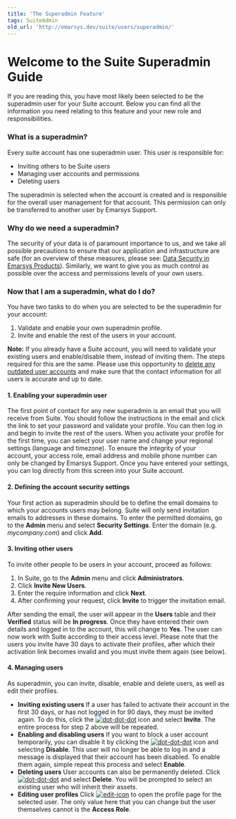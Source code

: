 ```yaml
---
title: 'The Superadmin Feature'
tags: SuiteAdmin
old_url: 'http://emarsys.dev/suite/users/superadmin/'
---
```


Welcome to the Suite Superadmin Guide
=====================================

 If you are reading this, you have most likely been selected to be the superadmin user for your Suite account. Below you can find all the information you need relating to this feature and your new role and responsibilities.

### What is a superadmin?

 Every suite account has one superadmin user. This user is responsible for:

- Inviting others to be Suite users
- Managing user accounts and permissions
- Deleting users

 The superadmin is selected when the account is created and is responsible for the overall user management for that account. This permission can only be transferred to another user by Emarsys Support.

### Why do we need a superadmin?

 The security of your data is of paramount importance to us, and we take all possible precautions to ensure that our application and infrastructure are safe (for an overview of these measures, please see: [Data Security in Emarsys Products](/Resources/data-security.md "Data Security in Emarsys Products")). Similarly, we want to give you as much control as possible over the access and permissions levels of your own users.

### Now that I am a superadmin, what do I do?

 You have two tasks to do when you are selected to be the superadmin for your account:

1. Validate and enable your own superadmin profile.
2. Invite and enable the rest of the users in your account.
 
**Note:** If you already have a Suite account, you will need to validate your existing users and enable/disable them, instead of inviting them. The steps required for this are the same. Please use this opportunity to <span style="text-decoration: underline;">delete any outdated user accounts</span> and make sure that the contact information for all users is accurate and up to date.

#### 1. Enabling your superadmin user

 The first point of contact for any new superadmin is an email that you will receive from Suite. You should follow the instructions in the email and click the link to set your password and validate your profile. You can then log in and begin to invite the rest of the users. When you activate your profile for the first time, you can select your user name and change your regional settings (language and timezone). To ensure the integrity of your account, your access role, email address and mobile phone number can only be changed by Emarsys Support. Once you have entered your settings, you can log directly from this screen into your Suite account.

#### 2. Defining the account security settings

 Your first action as superadmin should be to define the email domains to which your accounts users may belong. Suite will only send invitation emails to addresses in these domains. To enter the permitted domains, go to the **Admin** menu and select **Security Settings**. Enter the domain (e.g. *mycompany.com*) and click **Add**.

#### 3. Inviting other users

 To invite other people to be users in your account, proceed as follows:

1. In Suite, go to the **Admin** menu and click **Administrators**.
2. Click **Invite New Users**.
3. Enter the require information and click **Next**.
4. After confirming your request, click **Invite** to trigger the invitation email.

 After sending the email, the user will appear in the **Users** table and their **Verified** status will be **In progress**. Once they have entered their own details and logged in to the account, this will change to **Yes**. The user can now work with Suite according to their access level. Please note that the users you invite have 30 days to activate their profiles, after which their activation link becomes invalid and you must invite them again (see below).

#### 4. Managing users

 As superadmin, you can invite, disable, enable and delete users, as well as edit their profiles.

- **Inviting existing users** If a user has failed to activate their account in the first 30 days, or has not logged in for 90 days, they must be invited again. To do this, click the [![dot-dot-dot](/assets/images/dot-dot-dot.png)](/assets/images/dot-dot-dot.png) icon and select **Invite**. The entire process for step 2 above will be repeated.
- **Enabling and disabling users** If you want to block a user account temporarily, you can disable it by clicking the [![dot-dot-dot](/assets/images/dot-dot-dot.png)](/assets/images/dot-dot-dot.png) icon and selecting **Disable**. This user will no longer be able to log in and a message is displayed that their account has been disabled. To enable them again, simple repeat this process and select **Enable**.
- **Deleting users** User accounts can also be permanently deleted. Click [![dot-dot-dot](/assets/images/dot-dot-dot.png)](/assets/images/dot-dot-dot.png) and select **Delete**. You will be prompted to select an existing user who will inherit their assets.
- **Editing user profiles** Click [![edit-icon](/assets/images/edit-icon.png)](/assets/images/edit-icon.png) to open the profile page for the selected user. The only value here that you can change but the user themselves cannot is the **Access Role**.
